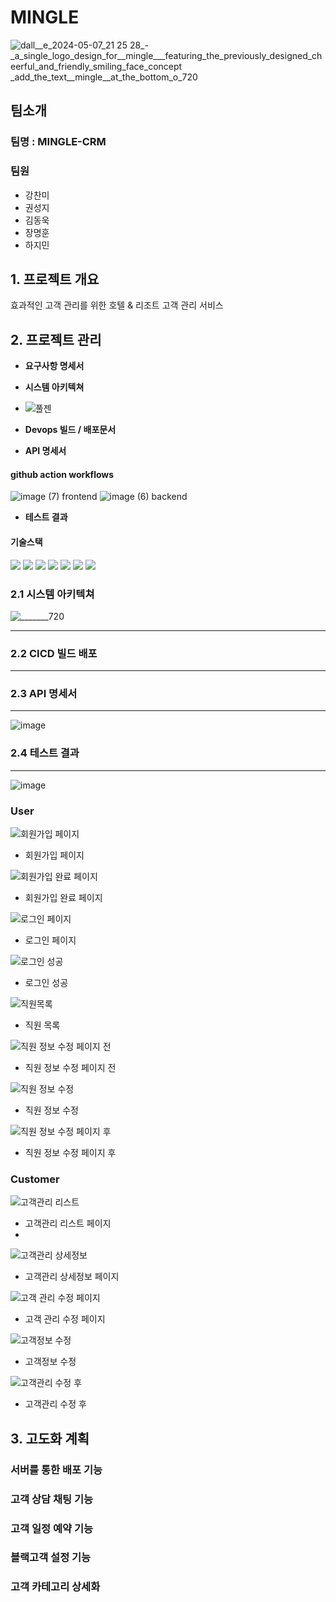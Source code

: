 # MINGLE #

![dall__e_2024-05-07_21 25 28_-_a_single_logo_design_for__mingle___featuring_the_previously_designed_cheerful_and_friendly_smiling_face_concept _add_the_text__mingle__at_the_bottom_o_720](https://github.com/kinggodgeneralteam2/TEAM2-MINGLE-CRM/assets/155680893/d2c27cc2-d62e-4459-9e66-c46426da8fac)


## 팀소개 ##

### 팀명 : MINGLE-CRM ###

### 팀원 ###
- 강찬미
- 권성지
- 김동욱
- 장명훈
- 하지민

## 1. 프로젝트 개요 ##
효과적인 고객 관리를 위한 호텔 & 리조트 고객 관리 서비스

## 2. 프로젝트 관리 ##
- **요구사항 명세서**
- **시스템 아키텍쳐**
- ![풀젠](https://github.com/kinggodgeneralteam2/TEAM2-MINGLE-CRM/assets/85616993/b9f8e6b3-fca0-43cd-aa4f-6c10ad76ce53)

- **Devops 빌드 / 배포문서**
- **API 명세서**
#### github action workflows ####
![image (7)](https://github.com/kinggodgeneralteam2/TEAM2-MINGLE-CRM/assets/85616993/7dd04220-e564-41d5-86d3-21490ff0e0f2)
frontend
![image (6)](https://github.com/kinggodgeneralteam2/TEAM2-MINGLE-CRM/assets/85616993/4ed535c8-5cc3-4201-9716-efe67cbcf6fa)
backend

- **테스트 결과**

#### 기술스택 ####
<img src="https://img.shields.io/badge/vue.js-4FC08D?style=for-the-badge&logo=vue.js&logoColor=white">  <img src="https://img.shields.io/badge/javascript-F7DF1E?style=for-the-badge&logo=javascript&logoColor=black">
  <img src="https://img.shields.io/badge/spring-6DB33F?style=for-the-badge&logo=spring&logoColor=white">  <img src="https://img.shields.io/badge/springboot-6DB33F?style=for-the-badge&logo=springboot&logoColor=white">  <img src="https://img.shields.io/badge/Docker-2496ED?style=for-the-badge&logo=Docker&logoColor=white"/>  <img src="https://img.shields.io/badge/GitHub Actions-181717?style=for-the-badge&logo=GitHub&logoColor=white"/>  <img src="https://img.shields.io/badge/Redis-DC382D?style=for-the-badge&logo=Redis&logoColor=white"/>

### 2.1 시스템 아키텍쳐 ###
![_______720](https://github.com/kinggodgeneralteam2/TEAM2-MINGLE-CRM/assets/155680893/07fdd7a8-7e07-4f23-b999-9b61bf48e0b1)

***

### 2.2 CICD 빌드 배포 ###

*** 

### 2.3 API 명세서 ###

***
![image](https://github.com/kinggodgeneralteam2/TEAM2-MINGLE-CRM/assets/155680893/03d90d75-7089-413d-a3ba-5fe6c0f87fa4)

### 2.4 테스트 결과 ###

***
![image](https://github.com/kinggodgeneralteam2/TEAM2-MINGLE-CRM/assets/155680893/bc495297-7c86-49de-ac89-f042c1547acd)

### User
![회원가입 페이지](https://github.com/kinggodgeneralteam2/TEAM2-MINGLE-CRM/assets/85616993/bfbbb7a2-9c19-4397-9451-11759e55c511)
- 회원가입 페이지

![회원가입 완료 페이지](https://github.com/kinggodgeneralteam2/TEAM2-MINGLE-CRM/assets/85616993/d32a2148-de90-48f8-85c3-be037f0bb88e)
- 회원가입 완료 페이지

![로그인 페이지](https://github.com/kinggodgeneralteam2/TEAM2-MINGLE-CRM/assets/85616993/2db81cc8-55e3-467f-bf82-7ccb36aa06ef)
- 로그인 페이지

![로그인 성공](https://github.com/kinggodgeneralteam2/TEAM2-MINGLE-CRM/assets/85616993/be778c43-b961-4fec-9505-36467e6508a9)
- 로그인 성공

![직원목록](https://github.com/kinggodgeneralteam2/TEAM2-MINGLE-CRM/assets/85616993/0df57e92-fbee-41ee-8a3f-bf128270687c)
- 직원 목록

![직원 정보 수정 페이지 전](https://github.com/kinggodgeneralteam2/TEAM2-MINGLE-CRM/assets/85616993/bf8bbf37-51ba-4529-8639-f7718daffc47)
- 직원 정보 수정 페이지 전

![직원 정보 수정](https://github.com/kinggodgeneralteam2/TEAM2-MINGLE-CRM/assets/85616993/bd2f26fb-9627-48da-817e-d4db3692d2b8)
- 직원 정보 수정

![직원 정보 수정 페이지 후](https://github.com/kinggodgeneralteam2/TEAM2-MINGLE-CRM/assets/85616993/6c6f97ed-3cc3-4ea3-bab2-abf6774c71e7)
- 직원 정보 수정 페이지 후

### Customer
![고객관리 리스트](https://github.com/kinggodgeneralteam2/TEAM2-MINGLE-CRM/assets/85616993/d4ea6604-7fbb-40cf-9047-648e076ca32e)
- 고객관리 리스트 페이지
- 
![고객관리 상세정보](https://github.com/kinggodgeneralteam2/TEAM2-MINGLE-CRM/assets/85616993/7685e970-9e63-4eab-8e20-9551f5817f57)
- 고객관리 상세정보 페이지

![고객 관리 수정 페이지](https://github.com/kinggodgeneralteam2/TEAM2-MINGLE-CRM/assets/85616993/67e43eee-15ba-4983-9e11-22e95305d46a)
- 고객 관리 수정 페이지

![고객정보 수정](https://github.com/kinggodgeneralteam2/TEAM2-MINGLE-CRM/assets/85616993/7cca6fcd-3eba-42d3-bdaf-9781e67ed1e2)
- 고객정보 수정 

![고객관리 수정 후](https://github.com/kinggodgeneralteam2/TEAM2-MINGLE-CRM/assets/85616993/bb0fedc4-1d70-4349-bff7-6bf4c18271d9)
- 고객관리 수정 후 



## 3. 고도화 계획 ##

### 서버를 통한 배포 기능 ###

### 고객 상담 채팅 기능 ###

### 고객 일정 예약 기능 ###

### 블랙고객 설정 기능 ###

### 고객 카테고리 상세화 ###

